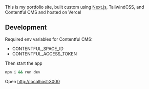 This is my portfolio site, built custom using [Next.js](https://nextjs.org), TailwindCSS, and Contentful CMS and hosted on Vercel

## Development

Required env variables for Contentful CMS:

- CONTENTFUL_SPACE_ID
- CONTENTFUL_ACCESS_TOKEN

Then start the app

```bash
npm i && run dev
```

Open [http://localhost:3000](http://localhost:3000)
